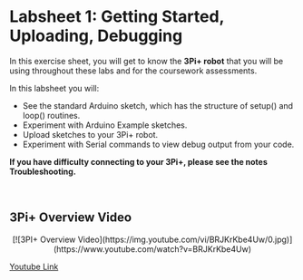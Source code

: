 # Labsheet 1: Getting Started, Uploading, Debugging

In this exercise sheet, you will get to know the **3Pi+ robot** that you will be using throughout these labs and for the coursework assessments. 


In this labsheet you will:

+ See the standard Arduino sketch, which has the structure of setup() and loop() routines.
+ Experiment with Arduino Example sketches.
+ Upload sketches to your 3Pi+ robot.
+ Experiment with Serial commands to view debug output from your code.


**If you have difficulty connecting to your 3Pi+, please see the notes Troubleshooting.**

<br>

## 3Pi+ Overview Video


<p align="center">
[![3PI+ Overview Video](https://img.youtube.com/vi/BRJKrKbe4Uw/0.jpg)](https://www.youtube.com/watch?v=BRJKrKbe4Uw)
</p>


<a href="https://youtu.be/BRJKrKbe4Uw">Youtube Link</a>
